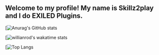 ## Welcome to my profile! My name is **Skillz2play** and I do EXILED Plugins.

[![Anurag's GitHub stats](https://github-readme-stats.vercel.app/api?username=skillz2play&show_icons=true&theme=radical)

[![willianrod's wakatime stats](https://github-readme-stats.vercel.app/api/wakatime?username=skillz2play)

[![Top Langs](https://github-readme-stats.vercel.app/api/top-langs/?username=skillz2play&show_icons=true&theme=radical)


<!---
Skillz2play/Skillz2play is a ✨ special ✨ repository because its `README.md` (this file) appears on your GitHub profile.
You can click the Preview link to take a look at your changes.
--->
